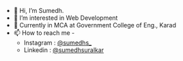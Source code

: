 - 👋 Hi, I’m Sumedh.
- 👀 I’m interested in Web Development
- 🌱 Currently in MCA at Government College of Eng., Karad
- 📫 How to reach me -
  - Instagram : [@sumedhs_](https://www.instagram.com/sumedhs_/)
  -  Linkedin   : [@sumedhsuralkar](https://www.linkedin.com/in/sumedhsuralkar/)

<!---
sumedhx/sumedhx is a ✨ special ✨ repository because its `README.md` (this file) appears on your GitHub profile.
You can click the Preview link to take a look at your changes.
--->
